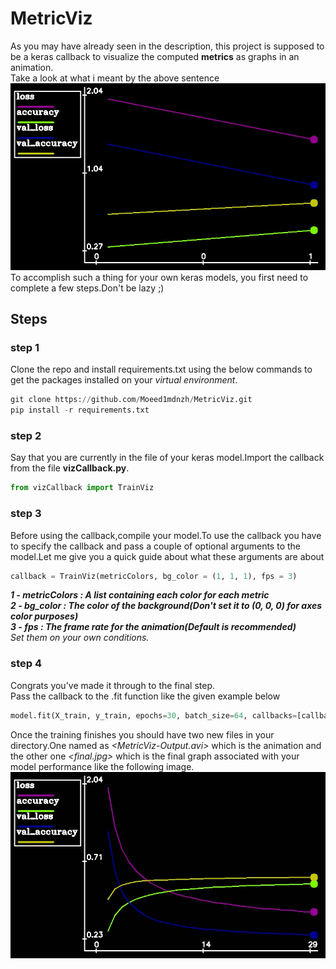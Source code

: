 # MetricViz
As you may have already seen in the description, this project is supposed to be a keras callback to visualize the computed **metrics** as graphs in an animation. <br />
Take a look at what i meant by the above sentence <br />
![Game Process](https://github.com/Moeed1mdnzh/MetricViz/blob/master/assests/video_test.gif)
<br />
To accomplish such a thing for your own keras models, you first need to complete a few steps.Don't be lazy ;)
## Steps
### step 1
Clone the repo and install requirements.txt using the below commands to get the packages installed on your *virtual environment*.
```python
git clone https://github.com/Moeed1mdnzh/MetricViz.git
pip install -r requirements.txt 
```
### step 2
Say that you are currently in the file of your keras model.Import the callback from the file **vizCallback.py**. 
```python
from vizCallback import TrainViz 
```
### step 3
Before using the callback,compile your model.To use the callback you have
to specify the callback and pass a couple of optional arguments to the model.Let me give you a quick guide about what these arguments are about
```python
callback = TrainViz(metricColors, bg_color = (1, 1, 1), fps = 3)
```
***1 - metricColors : A list containing each color for each metric*** <br />
***2 - bg_color : The color of the background(Don't set it to (0, 0, 0) for axes color purposes)*** <br />
***3 - fps : The frame rate for the animation(Default is recommended)*** <br />
*Set them on your own conditions.*

### step 4
Congrats you've made it through to the final step.<br />Pass the callback to the .fit function like the given example below
```python
model.fit(X_train, y_train, epochs=30, batch_size=64, callbacks=[callback], validation_data=(X_test, y_test))
```
Once the training finishes you should have two new files in your directory.One named as *<MetricViz-Output.avi>* which is the animation and the other one 
*<final.jpg>* which is the final graph associated with your model performance like the following image.
![](https://github.com/Moeed1mdnzh/MetricViz/blob/master/assests/image_test.jpg)
